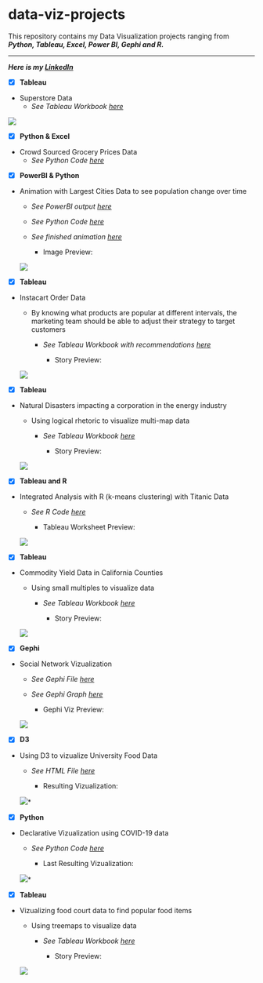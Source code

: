 # data-viz-projects


This repository contains my Data Visualization projects ranging from ***Python, Tableau, Excel, Power BI, Gephi and R.***

----
***Here is my [LinkedIn](https://www.linkedin.com/in/simar-bhuee/)***

- [x] **Tableau**
- Superstore Data
  - *See Tableau Workbook [here](https://public.tableau.com/app/profile/simar.bhuee/viz/Superstore_Viz_17071102207680/Overview-SuperstoreData)*

  
<img align="right"> ![](https://github.com/simar-bhuee/data-viz-projects/blob/main/images/Superstore_Viz.png?raw=true)


- [x] **Python & Excel**
- Crowd Sourced Grocery Prices Data
  - *See Python Code [here](https://github.com/simar-bhuee/data-viz-projects/blob/main/Data_Manipulation_Jupyter.ipynb)*


 - [x] **PowerBI & Python**
- Animation with Largest Cities Data to see population change over time
  - *See PowerBI output [here](https://github.com/simar-bhuee/data-viz-projects/blob/main/Largest_Cities_Viz.pbix)*
  - *See Python Code [here](https://github.com/simar-bhuee/data-viz-projects/blob/main/Largest_Cities.ipynb)*
  - *See finished animation [here](https://github.com/simar-bhuee/data-viz-projects/blob/main/Largest_Cities_Animation.mp4)*
  
    - Image Preview:
    
  <img align="right"> ![](https://github.com/simar-bhuee/data-viz-projects/blob/main/images/Largest_Cities_Preview.png)


- [x] **Tableau**
- Instacart Order Data
  - By knowing what products are popular at different intervals, the marketing team should be able to adjust their strategy to target customers

    - *See Tableau Workbook with recommendations [here](https://public.tableau.com/app/profile/simar.bhuee/viz/Data_Story_17071161445690/CustomerRetentionStory)*
    
      - Story Preview:
    
  <img align="right"> ![](https://github.com/simar-bhuee/data-viz-projects/blob/main/images/Instacart_Preview.png)
   

- [x] **Tableau**
- Natural Disasters impacting a corporation in the energy industry
  - Using logical rhetoric to visualize multi-map data

    - *See Tableau Workbook [here](https://public.tableau.com/app/profile/simar.bhuee/viz/Natural_Disasters_17071170825350/NaturalDisasters)*

       - Story Preview:
    
  <img align="right"> ![](https://github.com/simar-bhuee/data-viz-projects/blob/main/images/Natural_Disasters_Preview.png)


- [x] **Tableau and R**
- Integrated Analysis with R (k-means clustering) with Titanic Data
  - *See R Code [here](https://github.com/simar-bhuee/data-viz-projects/blob/main/Kmean_Titanic.R)*
  
    - Tableau Worksheet Preview:
    
  <img align="right"> ![](https://github.com/simar-bhuee/data-viz-projects/blob/main/images/Titanic_Preview.png)


- [x] **Tableau**
- Commodity Yield Data in California Counties
  - Using small multiples to visualize data

    - *See Tableau Workbook [here](https://public.tableau.com/app/profile/simar.bhuee/viz/Crop_Workbook/SmallMultiplesTopPopularStatesSimarBhuee19761980?publish=yes)*

       - Story Preview:
    
  <img align="right"> ![](https://github.com/simar-bhuee/data-viz-projects/blob/main/images/Crop_Preview.png)


- [x] **Gephi**
- Social Network Vizualization

    - *See Gephi File [here](https://github.com/simar-bhuee/data-viz-projects/blob/main/Website.Gephi.gephi)*
    - *See Gephi Graph [here](https://github.com/simar-bhuee/data-viz-projects/blob/main/Website.gexf.gexf)*
  
       - Gephi Viz Preview:
    
  <img align="right"> ![](https://github.com/simar-bhuee/data-viz-projects/blob/main/images/website_preview.png)


- [x] **D3**
- Using D3 to vizualize University Food Data

    - *See HTML File [here](https://github.com/simar-bhuee/data-viz-projects/blob/main/Food_Court_D3.html)*
  
       - Resulting Vizualization:
    
  <img align="right"> ![](https://github.com/simar-bhuee/data-viz-projects/blob/main/images/Food_Court_Preview.png)*


- [x] **Python**
- Declarative Vizualization using COVID-19 data

    - *See Python Code [here]([https://github.com/simar-bhuee/data-viz-projects/blob/main/Food_Court_D3.html](https://github.com/simar-bhuee/data-viz-projects/blob/main/Covid_Data.ipynb))*
  
       - Last Resulting Vizualization:
    
  <img align="right"> ![](https://github.com/simar-bhuee/data-viz-projects/blob/main/images/Covid_Preview.png)*


- [x] **Tableau**
- Vizualizing food court data to find popular food items
  - Using treemaps to visualize data

    - *See Tableau Workbook [here](https://public.tableau.com/app/profile/simar.bhuee/viz/Food_Court_Treemaps/Treemaps)*

       - Story Preview:
    
  <img align="right"> ![](https://github.com/simar-bhuee/data-viz-projects/blob/main/images/Uni_Food_Court_Preview.png)
